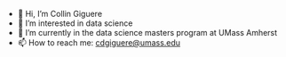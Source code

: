 - 👋 Hi, I’m Collin Giguere
- 👀 I’m interested in data science
- 🌱 I’m currently in the data science masters program at UMass Amherst
- 📫 How to reach me: cdgiguere@umass.edu

<!---
cdgiguere/cdgiguere is a ✨ special ✨ repository because its `README.md` (this file) appears on your GitHub profile.
You can click the Preview link to take a look at your changes.
--->
